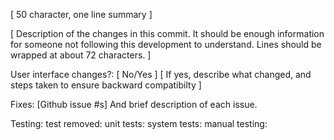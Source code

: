[ 50 character, one line summary ]

[ Description of the changes in this commit. It should be enough
  information for someone not following this development to understand. 
  Lines should be wrapped at about 72 characters. ]

User interface changes?: [ No/Yes ]
[ If yes, describe what changed, and steps taken to ensure backward compatibilty ]

Fixes: [Github issue #s] And brief description of each issue.

Testing:
  test removed:
  unit tests:
  system tests:
  manual testing:


